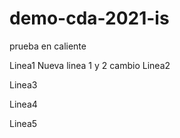 # demo-cda-2021-is
prueba en caliente

Linea1
Nueva linea 1 y 2 cambio
Linea2

Linea3

Linea4

Linea5
